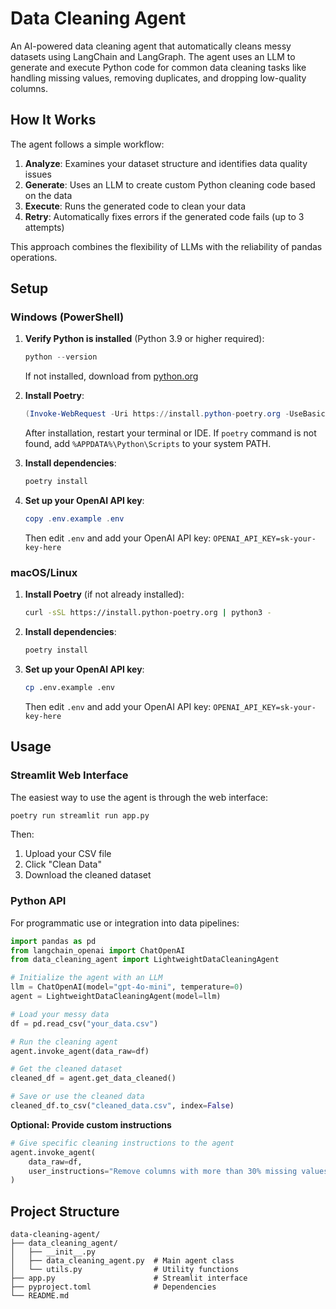 # Data Cleaning Agent

An AI-powered data cleaning agent that automatically cleans messy datasets using LangChain and LangGraph. The agent uses an LLM to generate and execute Python code for common data cleaning tasks like handling missing values, removing duplicates, and dropping low-quality columns.

## How It Works

The agent follows a simple workflow:
1. **Analyze**: Examines your dataset structure and identifies data quality issues
2. **Generate**: Uses an LLM to create custom Python cleaning code based on the data
3. **Execute**: Runs the generated code to clean your data
4. **Retry**: Automatically fixes errors if the generated code fails (up to 3 attempts)

This approach combines the flexibility of LLMs with the reliability of pandas operations.

## Setup

### Windows (PowerShell)

1. **Verify Python is installed** (Python 3.9 or higher required):
   ```powershell
   python --version
   ```
   If not installed, download from [python.org](https://www.python.org/downloads/)

2. **Install Poetry**:
   ```powershell
   (Invoke-WebRequest -Uri https://install.python-poetry.org -UseBasicParsing).Content | py -
   ```
   After installation, restart your terminal or IDE. If `poetry` command is not found, add `%APPDATA%\Python\Scripts` to your system PATH.

3. **Install dependencies**:
   ```powershell
   poetry install
   ```

4. **Set up your OpenAI API key**:
   ```powershell
   copy .env.example .env
   ```
   Then edit `.env` and add your OpenAI API key: `OPENAI_API_KEY=sk-your-key-here`

### macOS/Linux

1. **Install Poetry** (if not already installed):
   ```bash
   curl -sSL https://install.python-poetry.org | python3 -
   ```

2. **Install dependencies**:
   ```bash
   poetry install
   ```

3. **Set up your OpenAI API key**:
   ```bash
   cp .env.example .env
   ```
   Then edit `.env` and add your OpenAI API key: `OPENAI_API_KEY=sk-your-key-here`

## Usage

### Streamlit Web Interface

The easiest way to use the agent is through the web interface:

```bash
poetry run streamlit run app.py
```

Then:
1. Upload your CSV file
2. Click "Clean Data"
3. Download the cleaned dataset

### Python API

For programmatic use or integration into data pipelines:

```python
import pandas as pd
from langchain_openai import ChatOpenAI
from data_cleaning_agent import LightweightDataCleaningAgent

# Initialize the agent with an LLM
llm = ChatOpenAI(model="gpt-4o-mini", temperature=0)
agent = LightweightDataCleaningAgent(model=llm)

# Load your messy data
df = pd.read_csv("your_data.csv")

# Run the cleaning agent
agent.invoke_agent(data_raw=df)

# Get the cleaned dataset
cleaned_df = agent.get_data_cleaned()

# Save or use the cleaned data
cleaned_df.to_csv("cleaned_data.csv", index=False)
```

**Optional: Provide custom instructions**

```python
# Give specific cleaning instructions to the agent
agent.invoke_agent(
    data_raw=df,
    user_instructions="Remove columns with more than 30% missing values and standardize date formats"
)
```

## Project Structure

```
data-cleaning-agent/
├── data_cleaning_agent/
│   ├── __init__.py
│   ├── data_cleaning_agent.py  # Main agent class
│   └── utils.py                # Utility functions
├── app.py                      # Streamlit interface
├── pyproject.toml              # Dependencies
└── README.md
```
